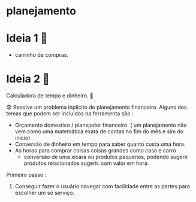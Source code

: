 # planejamento

# Ideia 1 🎯
- carrinho de compras. 
    
    
# Ideia 2 🎯
Calculadora de tempo e dinheiro. 💸

 😨 Resolve um problema inplicito de planejamento financeiro. Alguns dos temas que podem ser incluidos na ferramenta são : 

- Orçamento domestico / planejador financeiro. ( um planejamento não vem como uma matemática exata de contas no fim do mês e sim do início)
- Conversão de dinheiro em tempo para saber quanto custa uma hora.
- As horas para comprar coisas coisas grandes como casa e carro
    - conversão de uma xicara ou produtos pequenos, podendo sugerir  produtos relacionados sugerir. com valor em hora.

Primeiro passo : 
1. Conseguir fazer o usuário navegar com facilidade  entre as partes para escolher um só serviço.
